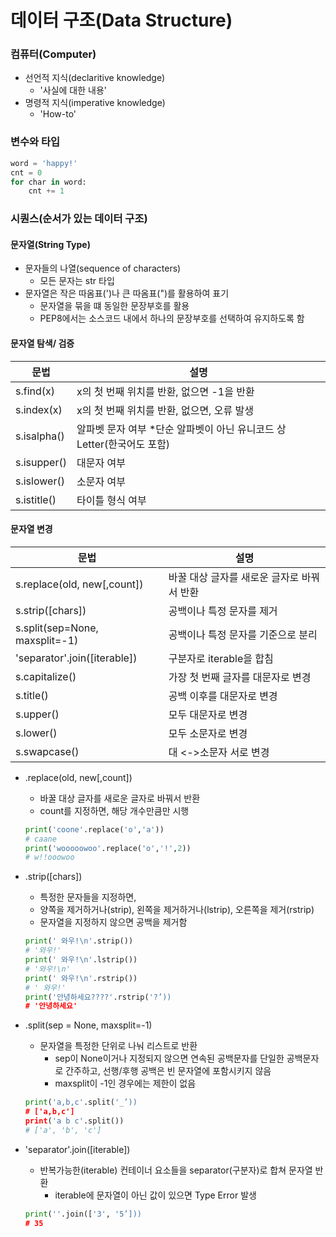 # 데이터 구조(Data Structure)

### 컴퓨터(Computer)

- 선언적 지식(declaritive knowledge)
  - '사실에 대한 내용'
- 명령적 지식(imperative knowledge)
  - 'How-to'

### 변수와 타입

```python
word = 'happy!'
cnt = 0
for char in word:
    cnt += 1
```

### 시퀀스(순서가 있는 데이터 구조)

#### 문자열(String Type)

- 문자들의 나열(sequence of characters)
  - 모든 문자는 str 타입
- 문자열은 작은 따옴표(')나 큰 따옴표(")를 활용하여 표기
  - 문자열을 묶을 떄 동일한 문장부호를 활용
  - PEP8에서는 소스코드 내에서 하나의 문장부호를 선택하여 유지하도록 함

#### 문자열 탐색/ 검증

| 문법        | 설명                                                         |
| ----------- | ------------------------------------------------------------ |
| s.find(x)   | x의 첫 번째 위치를 반환, 없으면 -1을 반환                    |
| s.index(x)  | x의 첫 번째 위치를 반환, 없으면, 오류 발생                   |
| s.isalpha() | 알파벳 문자 여부 *단순 알파벳이 아닌 유니코드 상 Letter(한국어도 포함) |
| s.isupper() | 대문자 여부                                                  |
| s.islower() | 소문자 여부                                                  |
| s.istitle() | 타이틀 형식 여부                                             |

#### 문자열 변경

| 문법                           | 설명                                       |
| ------------------------------ | ------------------------------------------ |
| s.replace(old, new[,count])    | 바꿀 대상 글자를 새로운 글자로 바꿔서 반환 |
| s.strip([chars])               | 공백이나 특정 문자를 제거                  |
| s.split(sep=None, maxsplit=-1) | 공백이나 특정 문자를 기준으로 분리         |
| 'separator'.join([iterable])   | 구분자로 iterable을 합침                   |
| s.capitalize()                 | 가장 첫 번째 글자를 대문자로 변경          |
| s.title()                      | 공백 이후를 대문자로 변경                  |
| s.upper()                      | 모두 대문자로 변경                         |
| s.lower()                      | 모두 소문자로 변경                         |
| s.swapcase()                   | 대 <->소문자 서로 변경                     |

- .replace(old, new[,count])

  - 바꿀 대상 글자를 새로운 글자로 바꿔서 반환
  - count를 지정하면, 해당 개수만큼만 시행

  ```python
  print('coone'.replace('o','a'))
  # caane
  print('wooooowoo'.replace('o','!',2))
  # w!!ooowoo
  ```

- .strip([chars])

  - 특정한 문자들을 지정하면,
  - 양쪽을 제거하거나(strip), 왼쪽을 제거하거나(lstrip), 오른쪽을 제거(rstrip)
  - 문자열을 지정하지 않으면 공백을 제거함

  ```python
  print(' 와우!\n'.strip())
  # '와우!'
  print(' 와우!\n'.lstrip())
  # '와우!\n'
  print(' 와우!\n'.rstrip())
  # ' 와우!'
  print('안녕하세요????'.rstrip('?’))
  # '안녕하세요'
  ```

- .split(sep = None, maxsplit=-1)

  - 문자열을 특정한 단위로 나눠 리스트로 반환
    - sep이 None이거나 지정되지 않으면 연속된 공백문자를 단일한 공백문자로 간주하고, 선행/후행 공백은 빈 문자열에 포함시키지 않음
    - maxsplit이 -1인 경우에는 제한이 없음

  ```python
  print('a,b,c'.split('_’))
  # ['a,b,c']
  print('a b c'.split())
  # ['a', 'b', 'c']
  ```

- 'separator'.join([iterable])

  - 반복가능한(iterable) 컨테이너 요소들을 separator(구분자)로 합쳐 문자열 반환
    - iterable에 문자열이 아닌 값이 있으면 Type Error 발생

  ```py
  print(''.join(['3', '5’]))
  # 35
  ```

  

  